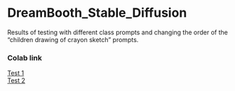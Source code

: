# DreamBooth_Stable_Diffusion
Results of testing with different class prompts and changing the order of the “children drawing of crayon sketch” prompts.
### Colab link
[Test 1](https://colab.research.google.com/drive/1AfxLlzPyy5cX87ZxD21kaPPupCqy12Sm?usp=sharing)    
[Test 2](https://colab.research.google.com/drive/12Fuswrxf07aJZXrfnR4ny1j8o0dw6k1s?usp=sharing)
